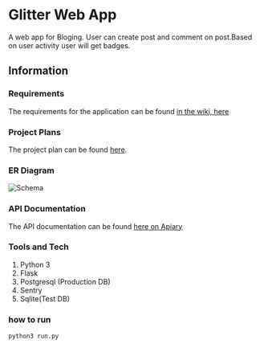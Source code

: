 # Glitter Web App
 A web app for Bloging. User can create post and comment on post.Based on user activity user will get badges.
 
## Information

### Requirements

The requirements for the application can be found [in the wiki, here](https://github.com/pbaisla/car-pool/wiki/Requirements)

### Project Plans

The project plan can be found [here](https://docs.google.com/spreadsheets/d/1BJS93WT4jo8skib5Ps_D8nEfoKBDhDwME1_7mw7bT6Q/edit?usp=sharing).

### ER Diagram

![Schema](https://user-images.githubusercontent.com/20842692/74099850-f39dee00-4b4d-11ea-8a31-9fd4c48e0b7f.png)

### API Documentation

The API documentation can be found [here on Apiary](https://documenter.getpostman.com/view/10177115/SWTHbahq?version=latest)

### Tools and Tech

1. Python 3
2. Flask
3. Postgresql (Production DB)
4. Sentry
5. Sqlite(Test DB)

### how to run

```
python3 run.py
```
